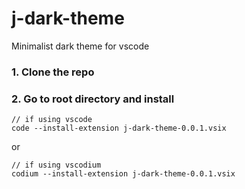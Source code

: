 # j-dark-theme
Minimalist dark theme for vscode

### 1. Clone the repo ####

### 2. Go to root directory and install ###
```
// if using vscode
code --install-extension j-dark-theme-0.0.1.vsix 
```
or
```
// if using vscodium
codium --install-extension j-dark-theme-0.0.1.vsix 
```
